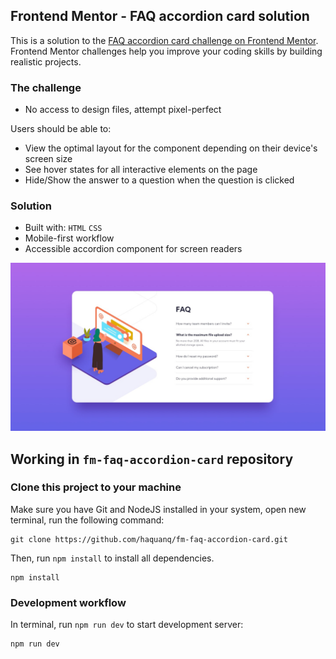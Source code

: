 ## Frontend Mentor - FAQ accordion card solution

This is a solution to the [FAQ accordion card challenge on Frontend Mentor](https://www.frontendmentor.io/challenges/faq-accordion-card-XlyjD0Oam). Frontend Mentor challenges help you improve your coding skills by building realistic projects.

### The challenge

- No access to design files, attempt pixel-perfect

Users should be able to:

- View the optimal layout for the component depending on their device's screen size
- See hover states for all interactive elements on the page
- Hide/Show the answer to a question when the question is clicked

### Solution

- Built with: `HTML` `CSS`
- Mobile-first workflow
- Accessible accordion component for screen readers

![](./.docs/design/desktop-design.jpg)

## Working in `fm-faq-accordion-card` repository

### Clone this project to your machine

Make sure you have Git and NodeJS installed in your system, open new terminal, run the following command:

```
git clone https://github.com/haquanq/fm-faq-accordion-card.git
```

Then, run `npm install` to install all dependencies.

```
npm install
```

### Development workflow

In terminal, run `npm run dev` to start development server:

```
npm run dev
```
